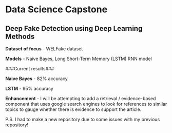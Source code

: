 # Data Science Capstone
## Deep Fake Detection using Deep Learning Methods 

**Dataset of focus**  - WELFake dataset

**Models** - Naive Bayes, Long Short-Term Memory (LSTM) RNN model 

###Current results###

**Naive Bayes** - 82% accuracy 

**LSTM** - 95% accuracy 

**Enhancement** - I will be attempting to add a retrieval / evidence-based component that uses google search engines to look for references to similar topics to gauge whether there is evidence to support the article. 


P.S. 
I had to make a new repository due to some issues with my previous repository! 
